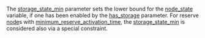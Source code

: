 The [storage\_state\_min](@ref) parameter sets the lower bound for the [node\_state](@ref) variable,
if one has been enabled by the [has\_storage](@ref) parameter.
For reserve [node](@ref)s with [minimum\_reserve\_activation\_time](@ref),
the [storage\_state\_min](@ref) is considered also via a special constraint.